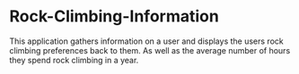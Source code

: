 # Rock-Climbing-Information
This application gathers information on a user and displays the users rock climbing preferences back to them. As well as the average number of hours they spend rock climbing in a year.
